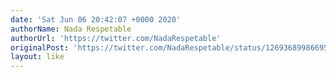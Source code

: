 ```yaml
---
date: 'Sat Jun 06 20:42:07 +0000 2020'
authorName: Nada Respetable
authorUrl: 'https://twitter.com/NadaRespetable'
originalPost: 'https://twitter.com/NadaRespetable/status/1269368998669561858'
layout: like
---
```

